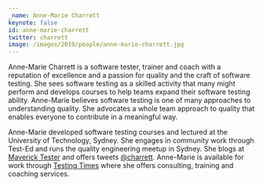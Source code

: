 ```yaml
---
_name: Anne-Marie Charrett
keynote: false
id: anne-marie-charrett
twitter: charrett
image: /images/2019/people/anne-marie-charrett.jpg
---
```

Anne-Marie Charrett is a software tester, trainer and coach with a reputation of excellence and a passion for quality and the craft of software testing.
She sees software testing as a skilled activity that many might perform and develops courses to help teams expand their software testing ability.
Anne-Marie believes software testing is one of many approaches to understanding quality. She advocates a whole team approach to quality that enables everyone to contribute in a meaningful way.

Anne-Marie developed software testing courses and lectured at the University of Technology, Sydney. She engages in community work through Test-Ed and runs the quality engineering meetup in Sydney.
She blogs at [Maverick Tester](https://mavericktester.com/) and offers tweets [@charrett](https://twitter.com/charrett).
Anne-Marie is available for work through [Testing Times](https://testingtimes.com.au/) where she offers consulting, training and coaching services.